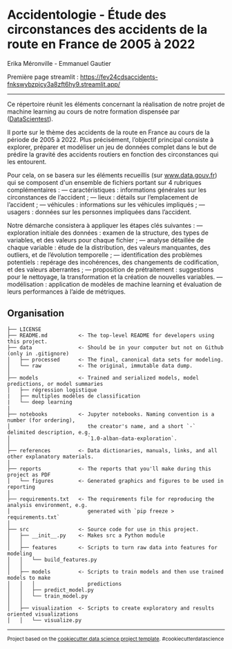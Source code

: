 # Accidentologie - Étude des circonstances des accidents de la route en France de 2005 à 2022

Erika Méronville - Emmanuel Gautier

Première page streamlit :
https://fev24cdsaccidents-fnkswybzpjcy3a8zft6hy9.streamlit.app/

------------

Ce répertoire réunit les éléments concernant la réalisation de notre projet de machine learning au cours de notre formation dispensée par ([DataScientest](https://datascientest.com/)).

Il porte sur le thème des accidents de la route en France au cours de la période de 2005 à 2022. Plus précisément, l’objectif principal consiste à explorer, préparer et modéliser un jeu de données complet dans le but de prédire la gravité des accidents routiers en fonction des circonstances qui les entourent.

Pour cela, on se basera sur les éléments recueillis (sur www.data.gouv.fr) qui se composent d'un ensemble de fichiers portant sur 4 rubriques complémentaires :
— caractéristiques : informations générales sur les circonstances de l’accident ;
— lieux : détails sur l’emplacement de l’accident ;
— véhicules : informations sur les véhicules impliqués ;
— usagers : données sur les personnes impliquées dans l’accident.

Notre démarche consistera à appliquer les étapes clés suivantes :
— exploration initiale des données : examen de la structure, des types de variables, et des valeurs pour chaque fichier ;
— analyse détaillée de chaque variable : étude de la distribution, des valeurs manquantes, des outliers, et de l’évolution temporelle ;
— identification des problèmes potentiels : repérage des incohérences, des changements de codification, et des valeurs aberrantes ;
— proposition de prétraitement : suggestions pour le nettoyage, la transformation et la création de nouvelles variables.
— modélisation : application de modèles de machine learning et évaluation de leurs performances à l’aide de métriques.


Organisation
------------

    ├── LICENSE
    ├── README.md          <- The top-level README for developers using this project.
    ├── data               <- Should be in your computer but not on Github (only in .gitignore)
    │   ├── processed      <- The final, canonical data sets for modeling.
    │   └── raw            <- The original, immutable data dump.
    │
    ├── models             <- Trained and serialized models, model predictions, or model summaries
    │   ├── régression logistique
    |   ├── multiples modèles de classification
    |   └── deep learning
    |
    ├── notebooks          <- Jupyter notebooks. Naming convention is a number (for ordering),
    │                         the creator's name, and a short `-` delimited description, e.g.
    │                         `1.0-alban-data-exploration`.
    │
    ├── references         <- Data dictionaries, manuals, links, and all other explanatory materials.
    │
    ├── reports            <- The reports that you'll make during this project as PDF
    │   └── figures        <- Generated graphics and figures to be used in reporting
    │
    ├── requirements.txt   <- The requirements file for reproducing the analysis environment, e.g.
    │                         generated with `pip freeze > requirements.txt`
    │
    ├── src                <- Source code for use in this project.
    │   ├── __init__.py    <- Makes src a Python module
    │   │
    │   ├── features       <- Scripts to turn raw data into features for modeling
    │   │   └── build_features.py
    │   │
    │   ├── models         <- Scripts to train models and then use trained models to make
    │   │   │                 predictions
    │   │   ├── predict_model.py
    │   │   └── train_model.py
    │   │
    │   ├── visualization  <- Scripts to create exploratory and results oriented visualizations
    │   │   └── visualize.py

--------

<p><small>Project based on the <a target="_blank" href="https://drivendata.github.io/cookiecutter-data-science/">cookiecutter data science project template</a>. #cookiecutterdatascience</small></p>
